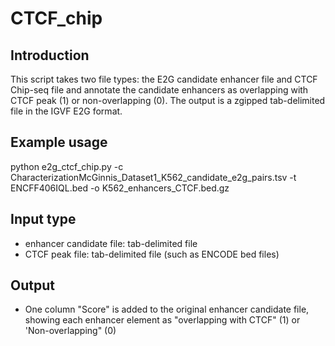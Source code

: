 # CTCF_chip

## Introduction
This script takes two file types: the E2G candidate enhancer file and CTCF Chip-seq file and annotate the candidate enhancers as overlapping with CTCF peak (1) or non-overlapping (0). The output is a zgipped tab-delimited file in the IGVF E2G format.

## Example usage
python e2g_ctcf_chip.py -c CharacterizationMcGinnis_Dataset1_K562_candidate_e2g_pairs.tsv -t ENCFF406IQL.bed -o K562_enhancers_CTCF.bed.gz

## Input type
- enhancer candidate file: tab-delimited file
- CTCF peak file: tab-delimited file (such as ENCODE bed files)

## Output
- One column "Score" is added to the original enhancer candidate file, showing each enhancer element as "overlapping with CTCF" (1) or 'Non-overlapping" (0)